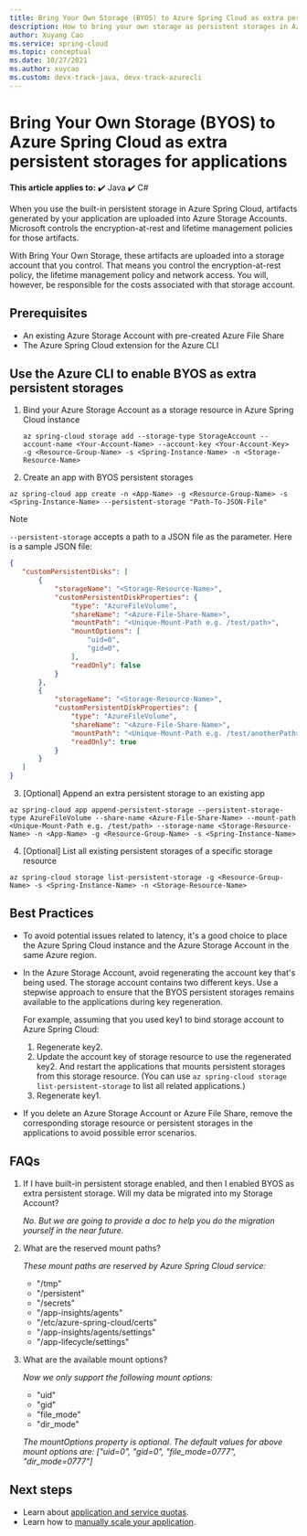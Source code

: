 ```yaml
---
title: Bring Your Own Storage (BYOS) to Azure Spring Cloud as extra persistent storages for applications | Microsoft Docs
description: How to bring your own storage as persistent storages in Azure Spring Cloud
author: Xuyang Cao
ms.service: spring-cloud
ms.topic: conceptual
ms.date: 10/27/2021
ms.author: xuycao
ms.custom: devx-track-java, devx-track-azurecli
---
```


# Bring Your Own Storage (BYOS) to Azure Spring Cloud as extra persistent storages for applications

**This article applies to:** ✔️ Java ✔️ C#

When you use the built-in persistent storage in Azure Spring Cloud, artifacts generated by your application are uploaded into Azure Storage Accounts. Microsoft controls the encryption-at-rest and lifetime management policies for those artifacts. 

With Bring Your Own Storage, these artifacts are uploaded into a storage account that you control. That means you control the encryption-at-rest policy, the lifetime management policy and network access. You will, however, be responsible for the costs associated with that storage account.

## Prerequisites

* An existing Azure Storage Account with pre-created Azure File Share
* The Azure Spring Cloud extension for the Azure CLI

## Use the Azure CLI to enable BYOS as extra persistent storages

1. Bind your Azure Storage Account as a storage resource in Azure Spring Cloud instance

   ```azurecli
   az spring-cloud storage add --storage-type StorageAccount --account-name <Your-Account-Name> --account-key <Your-Account-Key>  -g <Resource-Group-Name> -s <Spring-Instance-Name> -n <Storage-Resource-Name>
   ```

2. Create an app with BYOS persistent storages

```azurecli
az spring-cloud app create -n <App-Name> -g <Resource-Group-Name> -s <Spring-Instance-Name> --persistent-storage "Path-To-JSON-File"
```

> [!Note]
> ```--persistent-storage``` accepts a path to a JSON file as the parameter. 
> Here is a sample JSON file:
> ```json
> {
>    "customPersistentDisks": [
>        {
>            "storageName": "<Storage-Resource-Name>",
>            "customPersistentDiskProperties": {
>                "type": "AzureFileVolume",
>                "shareName": "<Azure-File-Share-Name>",
>                "mountPath": "<Unique-Mount-Path e.g. /test/path>",
>                "mountOptions": [
>                    "uid=0",
>                    "gid=0",
>                ],
>                "readOnly": false 
>            }
>        },
>        {
>            "storageName": "<Storage-Resource-Name>",
>            "customPersistentDiskProperties": {
>                "type": "AzureFileVolume",
>                "shareName": "<Azure-File-Share-Name>",
>                "mountPath": "<Unique-Mount-Path e.g. /test/anotherPath>",
>                "readOnly": true
>            }
>        }
>    ]
>}
> ```

3. [Optional] Append an extra persistent storage to an existing app

```azurecli
az spring-cloud app append-persistent-storage --persistent-storage-type AzureFileVolume --share-name <Azure-File-Share-Name> --mount-path <Unique-Mount-Path e.g. /test/path> --storage-name <Storage-Resource-Name> -n <App-Name> -g <Resource-Group-Name> -s <Spring-Instance-Name>
```

4. [Optional] List all existing persistent storages of a specific storage resource 

```azurecli
az spring-cloud storage list-persistent-storage -g <Resource-Group-Name> -s <Spring-Instance-Name> -n <Storage-Resource-Name>
```
## Best Practices
- To avoid potential issues related to latency, it's a good choice to place the Azure Spring Cloud instance and the Azure Storage Account in the same Azure region.

- In the Azure Storage Account, avoid regenerating the account key that's being used. The storage account contains two different keys. Use a stepwise approach to ensure that the BYOS persistent storages remains available to the applications during key regeneration. 

   For example, assuming that you used key1 to bind storage account to Azure Spring Cloud:

   1. Regenerate key2.
   2. Update the account key of storage resource to use the regenerated key2. And restart the applications that mounts persistent storages from this storage resource. (You can use ```az spring-cloud storage list-persistent-storage``` to list all related applications.)
   3. Regenerate key1.

- If you delete an Azure Storage Account or Azure File Share, remove the corresponding storage resource or persistent storages in the applications to avoid possible error scenarios.

## FAQs

1. If I have built-in persistent storage enabled, and then I enabled BYOS as extra persistent storage. Will my data be migrated into my Storage Account?

   *No. But we are going to provide a doc to help you do the migration yourself in the near future.*

2. What are the reserved mount paths?

   *These mount paths are reserved by Azure Spring Cloud service:*
   - "/tmp"
   - "/persistent"
   - "/secrets"
   - "/app-insights/agents"
   - "/etc/azure-spring-cloud/certs"
   - "/app-insights/agents/settings"
   - "/app-lifecycle/settings"

3. What are the available mount options?

   *Now we only support the following mount options:*
   - "uid"
   - "gid"
   - "file_mode"
   - "dir_mode"
   
   *The mountOptions property is optional. The default values for above mount options are: ["uid=0", "gid=0", "file_mode=0777", "dir_mode=0777"]*

## Next steps

* Learn about [application and service quotas](./quotas.md).
* Learn how to [manually scale your application](./how-to-scale-manual.md).
